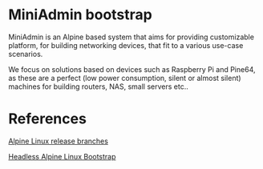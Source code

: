 
# MiniAdmin bootstrap

MiniAdmin is an Alpine based system that aims for providing customizable platform, for building networking devices, that fit to a various use-case scenarios.

We focus on solutions based on devices such as Raspberry Pi and Pine64, as these are a perfect (low power consumption, silent or almost silent) machines for building routers, NAS, small servers etc..

# References

[Alpine Linux release branches](https://alpinelinux.org/releases/)

[Headless Alpine Linux Bootstrap](https://github.com/macmpi/alpine-linux-headless-bootstrap/)

